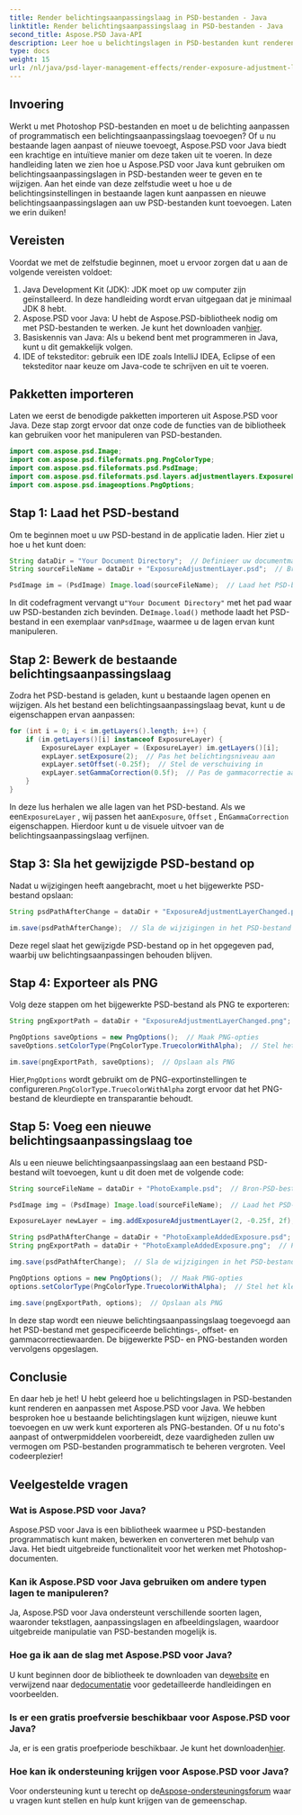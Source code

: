 ```yaml
---
title: Render belichtingsaanpassingslaag in PSD-bestanden - Java
linktitle: Render belichtingsaanpassingslaag in PSD-bestanden - Java
second_title: Aspose.PSD Java-API
description: Leer hoe u belichtingslagen in PSD-bestanden kunt renderen en aanpassen met Aspose.PSD voor Java. Stapsgewijze handleiding met codevoorbeelden voor het wijzigen en toevoegen van belichtingslagen.
type: docs
weight: 15
url: /nl/java/psd-layer-management-effects/render-exposure-adjustment-layer-psd/
---
```

## Invoering

Werkt u met Photoshop PSD-bestanden en moet u de belichting aanpassen of programmatisch een belichtingsaanpassingslaag toevoegen? Of u nu bestaande lagen aanpast of nieuwe toevoegt, Aspose.PSD voor Java biedt een krachtige en intuïtieve manier om deze taken uit te voeren. In deze handleiding laten we zien hoe u Aspose.PSD voor Java kunt gebruiken om belichtingsaanpassingslagen in PSD-bestanden weer te geven en te wijzigen. Aan het einde van deze zelfstudie weet u hoe u de belichtingsinstellingen in bestaande lagen kunt aanpassen en nieuwe belichtingsaanpassingslagen aan uw PSD-bestanden kunt toevoegen. Laten we erin duiken!

## Vereisten

Voordat we met de zelfstudie beginnen, moet u ervoor zorgen dat u aan de volgende vereisten voldoet:

1. Java Development Kit (JDK): JDK moet op uw computer zijn geïnstalleerd. In deze handleiding wordt ervan uitgegaan dat je minimaal JDK 8 hebt.
2.  Aspose.PSD voor Java: U hebt de Aspose.PSD-bibliotheek nodig om met PSD-bestanden te werken. Je kunt het downloaden van[hier](https://releases.aspose.com/psd/java/).
3. Basiskennis van Java: Als u bekend bent met programmeren in Java, kunt u dit gemakkelijk volgen.
4. IDE of teksteditor: gebruik een IDE zoals IntelliJ IDEA, Eclipse of een teksteditor naar keuze om Java-code te schrijven en uit te voeren.

## Pakketten importeren

Laten we eerst de benodigde pakketten importeren uit Aspose.PSD voor Java. Deze stap zorgt ervoor dat onze code de functies van de bibliotheek kan gebruiken voor het manipuleren van PSD-bestanden.

```java
import com.aspose.psd.Image;
import com.aspose.psd.fileformats.png.PngColorType;
import com.aspose.psd.fileformats.psd.PsdImage;
import com.aspose.psd.fileformats.psd.layers.adjustmentlayers.ExposureLayer;
import com.aspose.psd.imageoptions.PngOptions;
```

## Stap 1: Laad het PSD-bestand

Om te beginnen moet u uw PSD-bestand in de applicatie laden. Hier ziet u hoe u het kunt doen:

```java
String dataDir = "Your Document Directory";  // Definieer uw documentmap
String sourceFileName = dataDir + "ExposureAdjustmentLayer.psd";  // Bron-PSD-bestandspad

PsdImage im = (PsdImage) Image.load(sourceFileName);  // Laad het PSD-bestand
```

 In dit codefragment vervangt u`"Your Document Directory"` met het pad waar uw PSD-bestanden zich bevinden. De`Image.load()` methode laadt het PSD-bestand in een exemplaar van`PsdImage`, waarmee u de lagen ervan kunt manipuleren.

## Stap 2: Bewerk de bestaande belichtingsaanpassingslaag

Zodra het PSD-bestand is geladen, kunt u bestaande lagen openen en wijzigen. Als het bestand een belichtingsaanpassingslaag bevat, kunt u de eigenschappen ervan aanpassen:

```java
for (int i = 0; i < im.getLayers().length; i++) {
    if (im.getLayers()[i] instanceof ExposureLayer) {
        ExposureLayer expLayer = (ExposureLayer) im.getLayers()[i];
        expLayer.setExposure(2);  // Pas het belichtingsniveau aan
        expLayer.setOffset(-0.25f);  // Stel de verschuiving in
        expLayer.setGammaCorrection(0.5f);  // Pas de gammacorrectie aan
    }
}
```

In deze lus herhalen we alle lagen van het PSD-bestand. Als we een`ExposureLayer` , wij passen het aan`Exposure`, `Offset` , En`GammaCorrection` eigenschappen. Hierdoor kunt u de visuele uitvoer van de belichtingsaanpassingslaag verfijnen.

## Stap 3: Sla het gewijzigde PSD-bestand op

Nadat u wijzigingen heeft aangebracht, moet u het bijgewerkte PSD-bestand opslaan:

```java
String psdPathAfterChange = dataDir + "ExposureAdjustmentLayerChanged.psd";  // Pad om het gewijzigde PSD-bestand op te slaan

im.save(psdPathAfterChange);  // Sla de wijzigingen in het PSD-bestand op
```

Deze regel slaat het gewijzigde PSD-bestand op in het opgegeven pad, waarbij uw belichtingsaanpassingen behouden blijven.

## Stap 4: Exporteer als PNG

Volg deze stappen om het bijgewerkte PSD-bestand als PNG te exporteren:

```java
String pngExportPath = dataDir + "ExposureAdjustmentLayerChanged.png";  // Pad om het PNG-bestand op te slaan

PngOptions saveOptions = new PngOptions();  // Maak PNG-opties
saveOptions.setColorType(PngColorType.TruecolorWithAlpha);  // Stel het kleurtype in op Truecolor met Alpha

im.save(pngExportPath, saveOptions);  // Opslaan als PNG
```

 Hier,`PngOptions` wordt gebruikt om de PNG-exportinstellingen te configureren.`PngColorType.TruecolorWithAlpha` zorgt ervoor dat het PNG-bestand de kleurdiepte en transparantie behoudt.

## Stap 5: Voeg een nieuwe belichtingsaanpassingslaag toe

Als u een nieuwe belichtingsaanpassingslaag aan een bestaand PSD-bestand wilt toevoegen, kunt u dit doen met de volgende code:

```java
String sourceFileName = dataDir + "PhotoExample.psd";  // Bron-PSD-bestandspad

PsdImage img = (PsdImage) Image.load(sourceFileName);  // Laad het PSD-bestand

ExposureLayer newLayer = img.addExposureAdjustmentLayer(2, -0.25f, 2f);  // Voeg een nieuwe belichtingsaanpassingslaag toe

String psdPathAfterChange = dataDir + "PhotoExampleAddedExposure.psd";  // Pad om het gewijzigde PSD-bestand op te slaan
String pngExportPath = dataDir + "PhotoExampleAddedExposure.png";  // Pad om het PNG-bestand op te slaan

img.save(psdPathAfterChange);  // Sla de wijzigingen in het PSD-bestand op

PngOptions options = new PngOptions();  // Maak PNG-opties
options.setColorType(PngColorType.TruecolorWithAlpha);  // Stel het kleurtype in op Truecolor met Alpha

img.save(pngExportPath, options);  // Opslaan als PNG
```

In deze stap wordt een nieuwe belichtingsaanpassingslaag toegevoegd aan het PSD-bestand met gespecificeerde belichtings-, offset- en gammacorrectiewaarden. De bijgewerkte PSD- en PNG-bestanden worden vervolgens opgeslagen.

## Conclusie

En daar heb je het! U hebt geleerd hoe u belichtingslagen in PSD-bestanden kunt renderen en aanpassen met Aspose.PSD voor Java. We hebben besproken hoe u bestaande belichtingslagen kunt wijzigen, nieuwe kunt toevoegen en uw werk kunt exporteren als PNG-bestanden. Of u nu foto's aanpast of ontwerpmiddelen voorbereidt, deze vaardigheden zullen uw vermogen om PSD-bestanden programmatisch te beheren vergroten. Veel codeerplezier!

## Veelgestelde vragen

### Wat is Aspose.PSD voor Java?

Aspose.PSD voor Java is een bibliotheek waarmee u PSD-bestanden programmatisch kunt maken, bewerken en converteren met behulp van Java. Het biedt uitgebreide functionaliteit voor het werken met Photoshop-documenten.

### Kan ik Aspose.PSD voor Java gebruiken om andere typen lagen te manipuleren?

Ja, Aspose.PSD voor Java ondersteunt verschillende soorten lagen, waaronder tekstlagen, aanpassingslagen en afbeeldingslagen, waardoor uitgebreide manipulatie van PSD-bestanden mogelijk is.

### Hoe ga ik aan de slag met Aspose.PSD voor Java?

 U kunt beginnen door de bibliotheek te downloaden van de[website](https://releases.aspose.com/psd/java/) en verwijzend naar de[documentatie](https://reference.aspose.com/psd/java/) voor gedetailleerde handleidingen en voorbeelden.

### Is er een gratis proefversie beschikbaar voor Aspose.PSD voor Java?

 Ja, er is een gratis proefperiode beschikbaar. Je kunt het downloaden[hier](https://releases.aspose.com/).

### Hoe kan ik ondersteuning krijgen voor Aspose.PSD voor Java?

 Voor ondersteuning kunt u terecht op de[Aspose-ondersteuningsforum](https://forum.aspose.com/c/psd/34) waar u vragen kunt stellen en hulp kunt krijgen van de gemeenschap.